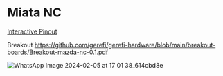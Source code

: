 # Miata NC

[Interactive Pinout](https://gerefi.com/docs/pinouts/miata-nc/)

Breakout https://github.com/gerefi/gerefi-hardware/blob/main/breakout-boards/Breakout-mazda-nc-0.1.pdf

![WhatsApp Image 2024-02-05 at 17 01 38_614cbd8e](https://github.com/gerefi/gerefi/assets/48498823/519385ae-c485-4f3f-93cd-1578c32c5628)
